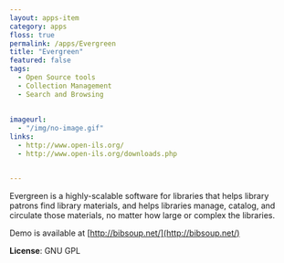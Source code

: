 ```yaml
---
layout: apps-item
category: apps
floss: true
permalink: /apps/Evergreen
title: "Evergreen"
featured: false
tags:
  - Open Source tools
  - Collection Management
  - Search and Browsing
  
  
imageurl:
  - "/img/no-image.gif"
links:
  - http://www.open-ils.org/
  - http://www.open-ils.org/downloads.php


---
```

Evergreen is a highly-scalable software for libraries that helps library patrons find library materials, and helps libraries manage, catalog, and circulate those materials, no matter how large or complex the libraries.

Demo is available at [http://bibsoup.net/](http://bibsoup.net/)

**License**: GNU GPL

